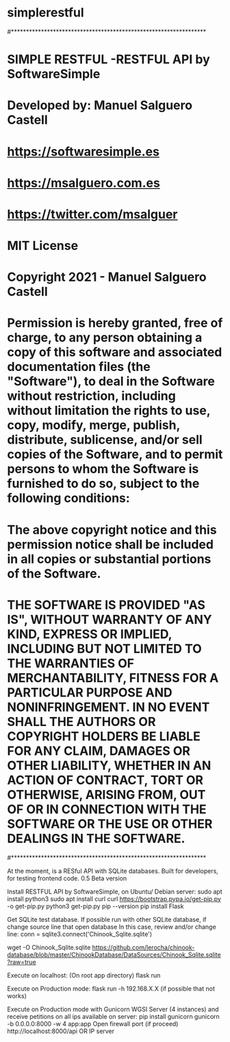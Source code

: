 # simplerestful

#*****************************************************************
# SIMPLE RESTFUL -RESTFUL API by SoftwareSimple         
# Developed by: Manuel Salguero Castell  
# https://softwaresimple.es
# https://msalguero.com.es
# https://twitter.com/msalguer        
# MIT License                                 
# Copyright 2021 - Manuel Salguero Castell
# Permission is hereby granted, free of charge, to any person obtaining a copy of this software and associated documentation files (the "Software"), to deal in the Software without restriction, including without limitation the rights to use, copy, modify, merge, publish, distribute, sublicense, and/or sell copies of the Software, and to permit persons to whom the Software is furnished to do so, subject to the following conditions:
# The above copyright notice and this permission notice shall be included in all copies or substantial portions of the Software.
# THE SOFTWARE IS PROVIDED "AS IS", WITHOUT WARRANTY OF ANY KIND, EXPRESS OR IMPLIED, INCLUDING BUT NOT LIMITED TO THE WARRANTIES OF MERCHANTABILITY, FITNESS FOR A PARTICULAR PURPOSE AND NONINFRINGEMENT. IN NO EVENT SHALL THE AUTHORS OR COPYRIGHT HOLDERS BE LIABLE FOR ANY CLAIM, DAMAGES OR OTHER LIABILITY, WHETHER IN AN ACTION OF CONTRACT, TORT OR OTHERWISE, ARISING FROM, OUT OF OR IN CONNECTION WITH THE SOFTWARE OR THE USE OR OTHER DEALINGS IN THE SOFTWARE.
#*****************************************************************

At the moment, is a RESful API with SQLite databases. Built for developers, for testing frontend code.
0.5 Beta version

Install RESTFUL API by SoftwareSimple, on Ubuntu/ Debian server:
sudo apt install python3
sudo apt install curl
curl https://bootstrap.pypa.io/get-pip.py -o get-pip.py
python3 get-pip.py
pip --version
pip install Flask

Get SQLite test database.
If possible run with other SQLite database, if change source line that open database
In this case, review and/or change line: conn = sqlite3.connect('Chinook_Sqlite.sqlite')

wget -O Chinook_Sqlite.sqlite https://github.com/lerocha/chinook-database/blob/master/ChinookDatabase/DataSources/Chinook_Sqlite.sqlite?raw=true

Execute on localhost:
(On root app directory)
flask run

Execute on Production mode:
flask run -h 192.168.X.X (if possible that not works)

Execute on Production mode with Gunicorn WGSI Server (4 instances) and receive petitions on all ips available on server:
pip install gunicorn
gunicorn -b 0.0.0.0:8000 -w 4 app:app
Open firewall port (if proceed)
http://localhost:8000/api OR IP server
